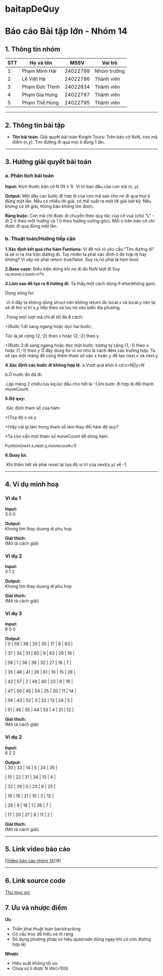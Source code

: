 # baitapDeQuy
# Báo cáo Bài tập lớn - Nhóm 14

## 1. Thông tin nhóm
| STT | Họ và tên | MSSV | Vai trò |
|---|---|---|---|
| 1 | Phạm Minh Hải | 24022788 | Nhóm trưởng |
| 2 | Lê Việt Hà | 24022786 | Thành viên |
| 3 | Phạm Đức Thịnh | 24022834 | Thành viên |
| 4 | Phạm Gia Hưng | 24022797| Thành viên |
| 5 | Phạm Thế Hùng | 24022795 | Thành viên |

---

## 2. Thông tin bài tập
- **Tên bài toán**: Giải quyết bài toán Knight Tours: Trên bàn cờ NxN, con mã điểm (x,y). Tìm đường đi qua mọi ô đúng 1 lần.
  

---

## 3. Hướng giải quyết bài toán
### a. Phân tích bài toán
**Input:**
Kích thước bàn cờ N (N ≥ 1).
Vị trí ban đầu của con mã (x, y).

**Output:**
Một dãy các bước đi hợp lệ của con mã sao cho nó đi qua mọi ô đúng một lần.
Nếu có nhiều lời giải, có thể xuất ra một lời giải bất kỳ. Nếu không có lời giải, thông báo không tìm được.

**Ràng buộc:**
Con mã chỉ được di chuyển theo quy tắc của cờ vua (chữ "L" - đi 2 ô theo một hướng và 1 ô theo hướng vuông góc).
Mỗi ô trên bàn cờ chỉ được đi qua đúng một lần.

### b. Thuật toán/Hướng tiếp cận

**1.Xác định kết quả cho hàm Funtions:**
Vì đề nói rõ yêu cầu:"Tìm đường đi" là sẽ in ra ma trận đường đi.
Tuy nhiên ta phải xác định ô đó hợp lệ hay không?
Vì vậy nó phải return true/false.
Suy ra,nó phải là hàm bool.

**2.Base case:**
Điều kiện dừng khi nó đi đủ NxN lượt đi
Suy ra,move.count=n*n

**3.Làm sao để tạo ra 8 hướng đi:**
Ta thấy,một cách dùng if-else(không gọn).

Dùng vòng for.

.Vì ở đây ta không dùng struct nên không return đc local.x và local.y nên ta sẽ đi tìm vị trí x,y tiếp theo và lưu nó vào biến địa phương.

.Trong một lượt mã chỉ đi tối đa 8 cách:

+)Bước 1:đi sang ngang hoặc dọc hai bước:

Tức là,sẽ cộng {2,-2} theo x hoặc {2,-2} theo y

+)Bước 2:đi sang ngang hoặc dọc một bước:
tương tự cộng {1,-1} theo x hoặc {1,-1) theo y
Ở đây dùng for vì nó như là cách đếm các trường hợp.
Ta sẽ tạo một mảng để cộng thêm tham số vào x hoặc y để tạo next.x và next.y

**4.Xác định các bước đi không hợp lệ.**
a.Vượt quá khỏi ô cờ:x>N||y>N

b.Ô trước đó đã đi:

.Lập mảng 2 chiều:lưu kq,lúc đầu cho hết là -1,khi bước đi hợp lệ đổi thành moveCount.

**5.Đệ quy:**

.Xác định tham số của hàm:

+)Toạ độ x và y.

+)Vậy cái gì làm trong tham số làm thay đổi hàm đệ quy?

*Ta còn cần một tham số moveCount để dừng hàm.

Funtion(next.x,next.y,movecount+1)

**6.Quay lùi.**

.Khi thăm hết sẽ phải reset lại tọa độ vị trí của next(x,y) về -1.

---

## 4. Ví dụ minh hoạ
### Ví dụ 1
**Input:**  
3 0 0 

**Output:**  
Khong tim thay duong di phu hop 

**Giải thích:**  
(Mô tả cách giải)

### Ví dụ 2
**Input:**  
3 1 2

**Output:**  
Khong tim thay duong di phu hop

**Giải thích:**  
(Mô tả cách giải)

### Ví dụ 3
**Input:**  
8 0 0 

**Output:**  
| 0 | 59 | 38 | 33 | 30 | 17 | 8 | 63 |

| 37 | 34 | 31 | 60 | 9 | 62 | 29 | 16 |

| 58 | 1 | 36 | 39 | 32 | 27 | 18 | 7 |

| 35 | 48 | 41 | 26 | 61 | 10 | 15 | 28 |

| 42 | 57 | 2 | 49 | 40 | 23 | 6 | 19 |

| 47 | 50 | 45 | 54 | 25 | 20 | 11 | 14 |

| 56 | 43 | 52 | 3 | 22 | 13 | 24 | 5 |

| 51 | 46 | 55 | 44 | 53 | 4 | 21 | 12 |  

**Giải thích:**  
(Mô tả cách giải)

### Ví dụ 2
**Input:**  
6 2 2

**Output:**  
| 30 | 33 | 14 | 5 | 24 | 35 |

| 15 | 22 | 31 | 34 | 13 | 4 |

| 32 | 29 | 0 | 23 | 6 | 25 |

| 19 | 16 | 21 | 10 | 3 | 12 |

| 28 | 9 | 18 | 1 | 26 | 7 |

| 17 | 20 | 27 | 8 | 11 | 2 |

**Giải thích:**  
(Mô tả cách giải)

---

## 5. Link video báo cáo
[[Video báo cáo nhóm 14](https://drive.google.com/drive/folders/1pkCnlOs4VXu2Zvig8Cl2AlknB0-Zykud?usp=drive_link)](#)

---

## 6. Link source code
[Thư mục src](./src)
## 7. Ưu và nhược điểm
**Ưu**
- Triển khai thuật toán backtracking
- Có cấu trúc dễ hiểu và rõ ràng
- Sử dụng phương pháp lui hiệu quả(code dừng ngay khi có còn đường hợp lệ)

**Nhược**
- Hiệu suất không tối ưu
- Chưa xử lí được N lớn(>100)




